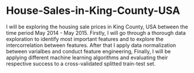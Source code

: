 # House-Sales-in-King-County-USA
I will be exploring the housing sale prices in King County, USA between the time period May 2014 - May 2015.
Firstly, I will go through a thorough data exploration to identify most important features and to explore the intercorrelation between features. After that I apply data normalization between varialbes and conduct feature engineering, Finally, I will be applying different machine learning algorithms and evaluating their respective success to a cross-validated splitted train-test set.
